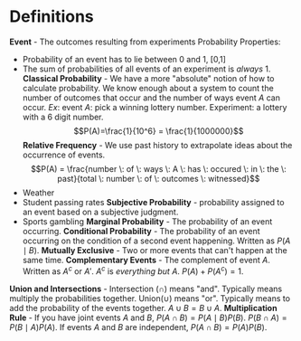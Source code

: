 # Definitions
**Event** - The outcomes resulting from experiments
Probability Properties:
- Probability of an event has to lie between 0 and 1, \[0,1\]
- The sum of probabilities of all events of an experiment is *always* 1. 
**Classical Probability** - We have a more "absolute" notion of how to calculate probability. We know enough about a system to count the number of outcomes that occur and the number of ways event $A$ can occur.
*Ex*: event $A$: pick a winning lottery number. Experiment: a lottery with a 6 digit number.
$$P(A)=\frac{1}{10^6} = \frac{1}{1000000}$$ **Relative Frequency** - We use past history to extrapolate ideas about the occurrence of events.
$$P(A) = \frac{number \: of \: ways \: A \: has \: occured \: in \: the \: past}{total \: number \: of \: outcomes \: witnessed}$$
- Weather 
- Student passing rates
**Subjective Probability** - probability assigned to an event based on a subjective judgment.
- Sports gambling
**Marginal Probability** - The probability of an event occurring.
**Conditional Probability** - The probability of an event occurring on the condition of a second event happening. Written as $P(A\mid B)$.
**Mutually Exclusive** - Two or more events that can't happen at the same time. 
**Complementary Events** - The complement of event $A$. Written as $A^c$ or $A'$. $A^c$ is *everything but* $A$. $P(A) + P(A^c) = 1$.

**Union and Intersections** - Intersection ($\cap$) means "and".  Typically means multiply the probabilities together. Union($\cup$) means "or". Typically means to add the probability of the events together. $A \cup B = B \cup A$.
**Multiplication Rule** - If you have joint events $A$ and $B$, $P(A \cap B) = P(A\mid B)P(B)$. $P(B \cap A) = P(B \mid A)P(A)$. If events $A$ and $B$ are independent, $P(A \cap B) = P(A)P(B)$.
